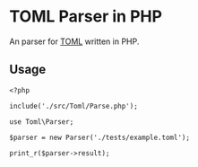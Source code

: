 TOML Parser in PHP
====

An parser for [TOML](https://github.com/mojombo/toml) written in PHP.

## Usage

    <?php
    
    include('./src/Toml/Parse.php');
    
    use Toml\Parser;
    
    $parser = new Parser('./tests/example.toml');
    
    print_r($parser->result);
